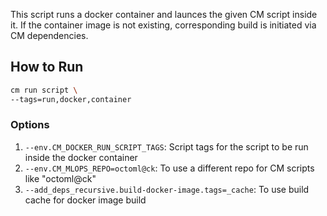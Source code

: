 This script runs a docker container and launces the given CM script inside it. 
If the container image is not existing, corresponding build is initiated via CM dependencies.

## How to Run
```bash
cm run script \
--tags=run,docker,container
```
### Options
1. `--env.CM_DOCKER_RUN_SCRIPT_TAGS`: Script tags for the script to be run inside the docker container
2. `--env.CM_MLOPS_REPO=octoml@ck`: To use a different repo for CM scripts like "octoml@ck"
3. `--add_deps_recursive.build-docker-image.tags=_cache`: To use build cache for docker image build
